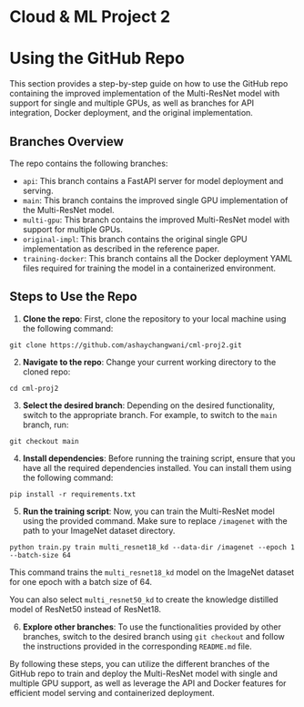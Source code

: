 # Cloud & ML Project 2
Using the GitHub Repo
=====================

This section provides a step-by-step guide on how to use the GitHub repo containing the improved implementation of the Multi-ResNet model with support for single and multiple GPUs, as well as branches for API integration, Docker deployment, and the original implementation.

Branches Overview
-----------------

The repo contains the following branches:

- `api`: This branch contains a FastAPI server for model deployment and serving.
- `main`: This branch contains the improved single GPU implementation of the Multi-ResNet model.
- `multi-gpu`: This branch contains the improved Multi-ResNet model with support for multiple GPUs.
- `original-impl`: This branch contains the original single GPU implementation as described in the reference paper.
- `training-docker`: This branch contains all the Docker deployment YAML files required for training the model in a containerized environment.

Steps to Use the Repo
---------------------

1. **Clone the repo**: First, clone the repository to your local machine using the following command:

```git clone https://github.com/ashaychangwani/cml-proj2.git```


2. **Navigate to the repo**: Change your current working directory to the cloned repo:

```cd cml-proj2```


3. **Select the desired branch**: Depending on the desired functionality, switch to the appropriate branch. For example, to switch to the `main` branch, run:

```git checkout main```


4. **Install dependencies**: Before running the training script, ensure that you have all the required dependencies installed. You can install them using the following command:

```pip install -r requirements.txt```


5. **Run the training script**: Now, you can train the Multi-ResNet model using the provided command. Make sure to replace `/imagenet` with the path to your ImageNet dataset directory.

```python train.py train multi_resnet18_kd --data-dir /imagenet --epoch 1 --batch-size 64```


This command trains the `multi_resnet18_kd` model on the ImageNet dataset for one epoch with a batch size of 64.

You can also select `multi_resnet50_kd` to create the knowledge distilled model of ResNet50 instead of ResNet18.

6. **Explore other branches**: To use the functionalities provided by other branches, switch to the desired branch using `git checkout` and follow the instructions provided in the corresponding `README.md` file.

By following these steps, you can utilize the different branches of the GitHub repo to train and deploy the Multi-ResNet model with single and multiple GPU support, as well as leverage the API and Docker features for efficient model serving and containerized deployment.
